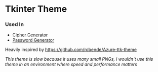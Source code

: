 # Tkinter Theme
### Used In
- [Cipher Generator](https://github.com/unavailable-name/Secret-Ciphers)
- [Password Generator](https://github.com/unavailable-name/Password-Generator)

Heavily inspired by https://github.com/rdbende/Azure-ttk-theme

*This theme is slow because it uses many small PNGs, I wouldn't use this theme in an environment where speed and performance matters*

